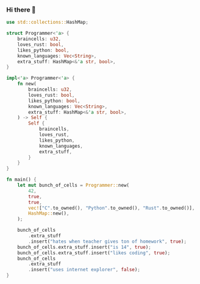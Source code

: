 ### Hi there 👋

<!--
**Alumin112/Alumin112** is a ✨ _special_ ✨ repository because its `README.md` (this file) appears on your GitHub profile.

Here are some ideas to get you started:

- 🔭 I’m currently working on ...
- 🌱 I’m currently learning ...
- 👯 I’m looking to collaborate on ...
- 🤔 I’m looking for help with ...
- 💬 Ask me about ...
- 📫 How to reach me: ...
- 😄 Pronouns: ...
- ⚡ Fun fact: ...
-->

```rs
use std::collections::HashMap;

struct Programmer<'a> {
    braincells: u32,
    loves_rust: bool,
    likes_python: bool,
    known_languages: Vec<String>,
    extra_stuff: HashMap<&'a str, bool>,
}

impl<'a> Programmer<'a> {
    fn new(
        braincells: u32,
        loves_rust: bool,
        likes_python: bool,
        known_languages: Vec<String>,
        extra_stuff: HashMap<&'a str, bool>,
    ) -> Self {
        Self {
            braincells,
            loves_rust,
            likes_python,
            known_languages,
            extra_stuff,
        }
    }
}

fn main() {
    let mut bunch_of_cells = Programmer::new(
        42,
        true,
        true,
        vec!["C".to_owned(), "Python".to_owned(), "Rust".to_owned()],
        HashMap::new(),
    );

    bunch_of_cells
        .extra_stuff
        .insert("hates when teacher gives ton of homework", true);
    bunch_of_cells.extra_stuff.insert("is 14", true);
    bunch_of_cells.extra_stuff.insert("likes coding", true);
    bunch_of_cells
        .extra_stuff
        .insert("uses internet explorer", false);
}
```
